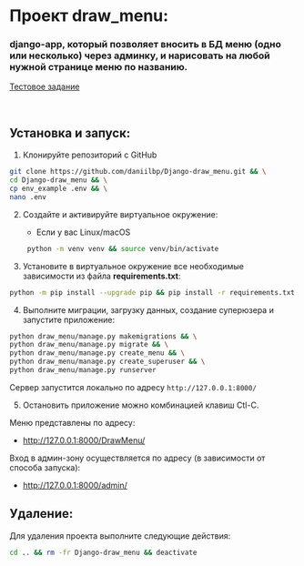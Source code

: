 # Проект draw_menu:

### django-app, который позволяет вносить в БД меню (одно или несколько) через админку, и нарисовать на любой нужной странице меню по названию.

[Тестовое задание](https://docs.google.com/document/d/1XTnbcXhejyGB-I2cHRiiSZqI3ElHzqDJeetwHkJbTa8/edit?usp=sharing)

<br>

## Установка и запуск:

1. Клонируйте репозиторий с GitHub
```bash
git clone https://github.com/daniilbp/Django-draw_menu.git && \
cd Django-draw_menu && \
cp env_example .env && \
nano .env
```

2. Создайте и активируйте виртуальное окружение:
   * Если у вас Linux/macOS
   ```bash
    python -m venv venv && source venv/bin/activate
   ```

3. Установите в виртуальное окружение все необходимые зависимости из файла **requirements.txt**:
```bash
python -m pip install --upgrade pip && pip install -r requirements.txt
```

4. Выполните миграции, загрузку данных, создание суперюзера и запустите приложение:
```bash
python draw_menu/manage.py makemigrations && \
python draw_menu/manage.py migrate && \
python draw_menu/manage.py create_menu && \
python draw_menu/manage.py create_superuser && \
python draw_menu/manage.py runserver
```
Сервер запустится локально по адресу `http://127.0.0.1:8000/`

5. Остановить приложение можно комбинацией клавиш Ctl-C.


Меню представлены по адресу:
  - http://127.0.0.1:8000/DrawMenu/

Вход в админ-зону осуществляется по адресу (в зависимости от способа запуска):
  - http://127.0.0.1:8000/admin/

## Удаление:
Для удаления проекта выполните следующие действия:
```bash
cd .. && rm -fr Django-draw_menu && deactivate
```
